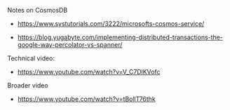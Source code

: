 

Notes on CosmosDB

- https://www.systutorials.com/3222/microsofts-cosmos-service/

- https://blog.yugabyte.com/implementing-distributed-transactions-the-google-way-percolator-vs-spanner/

Technical video:
- https://www.youtube.com/watch?v=V_C7DlKVofc

Broader video
- https://www.youtube.com/watch?v=tBollT76thk